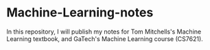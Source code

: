 # Machine-Learning-notes
In this repository, I will publish my notes for Tom Mitchells's Machine Learning textbook, and GaTech's Machine Learning course (CS7621).
